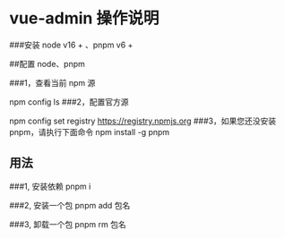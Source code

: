 <h1>vue-admin 操作说明</h1>

###安装 node v16 + 、pnpm v6 +

##配置 node、pnpm

###1，查看当前 npm 源

npm config ls
###2，配置官方源

npm config set registry https://registry.npmjs.org
###3，如果您还没安装 pnpm，请执行下面命令
npm install -g pnpm

## 用法

###1, 安装依赖
pnpm i

###2, 安装一个包
pnpm add 包名

###3, 卸载一个包
pnpm rm 包名
